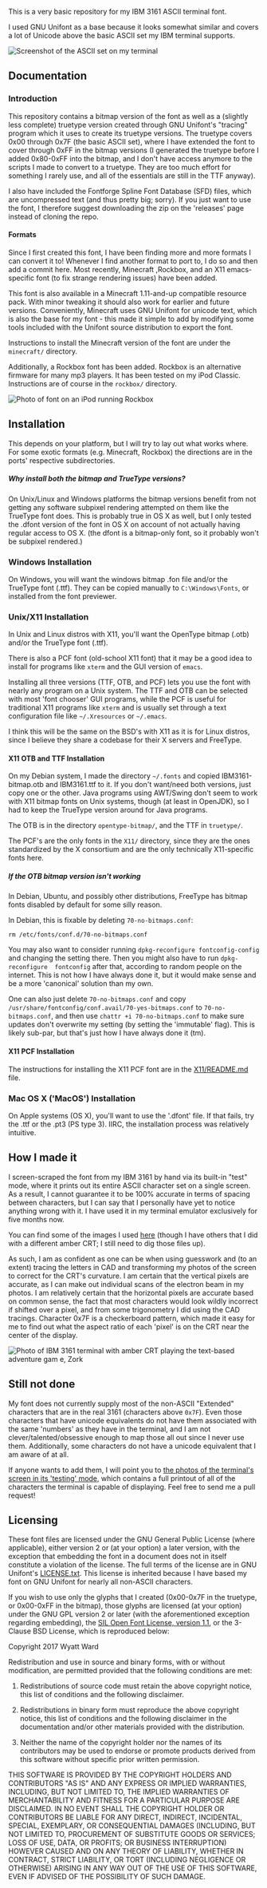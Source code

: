 This is a very basic repository for my IBM 3161 ASCII terminal font.

I used GNU Unifont as a base because it looks somewhat similar and covers a lot
of Unicode above the basic ASCII set my IBM terminal supports.

![Screenshot of the ASCII set on my terminal](http://i.imgur.com/f2eG8H8.png)

## Documentation

### Introduction
This repository contains a bitmap version of the font as well as a (slightly 
less complete) truetype version created through GNU Unifont's "tracing" program 
which it uses to create its truetype versions. The truetype covers 0x00 through 
0x7F (the basic ASCII set), where I have extended the font to cover through 
0xFF in the bitmap versions (I generated the truetype before I added 0x80-0xFF 
into the bitmap, and I don't have access anymore to the scripts I made to
convert to a truetype. They are too much effort for something I rarely use, and
all of the essentials are still in the TTF anyway).

I also have included the Fontforge Spline Font Database (SFD) files, which
are uncompressed text (and thus pretty big; sorry). If you just want to use the
font, I therefore suggest downloading the zip on the 'releases' page instead of
cloning the repo.

#### Formats
Since I first created this font, I have been finding more and more formats I can
convert it to! Whenever I find another format to port to, I do so and then add
a commit here. Most recently, Minecraft ,Rockbox, and an
X11 emacs-specific font (to fix strange rendering issues) have been added.

This font is also available in a Minecraft 1.11-and-up compatible resource pack.
With minor tweaking it should also work for earlier and future versions.
Conveniently, Minecraft uses GNU Unifont for unicode text, which is also the
base for my font - this made it simple to add by modifying some tools included
with the Unifont source distribution to export the font.

Instructions to install the Minecraft version of the font are under the
`minecraft/` directory.

Additionally, a Rockbox font has been added. Rockbox is an alternative firmware
for many mp3 players. It has been tested on my iPod Classic. Instructions
are of course in the `rockbox/` directory.

![Photo of font on an iPod running Rockbox](https://i.imgur.com/UsE8YDw.jpg)

## Installation
This depends on your platform, but I will try to lay out what works where.
For some exotic formats (e.g. Minecraft, Rockbox) the directions are in the
ports' respective subdirectories.

##### Why install both the bitmap and TrueType versions?
On Unix/Linux and Windows platforms the bitmap versions benefit from not
getting any software subpixel rendering attempted on them like the TrueType
font does. This is probably true in OS X as well, but I only tested the .dfont
version of the font in OS X on account of not actually having regular access to
OS X. (the dfont is a bitmap-only font, so it probably won't be subpixel
rendered.)

### Windows Installation
On Windows, you will want the windows bitmap .fon file and/or the TrueType font
(.ttf). They can be copied manually to `C:\Windows\Fonts`, or installed from
the font previewer.

### Unix/X11 Installation
In Unix and Linux distros with X11, you'll want the OpenType bitmap (.otb)
and/or the TrueType font (.ttf).

There is also a PCF font (old-school X11 font) that it may be a good
idea to install for programs like `xterm` and the GUI version of `emacs`.

Installing all three versions (TTF, OTB, and PCF) lets you use the font with
nearly any program on a Unix system. The TTF and OTB can be selected with most
'font chooser' GUI programs, while the PCF is useful for traditional X11
programs like `xterm` and is usually set through a text configuration file
like `~/.Xresources` or `~/.emacs`.

I think this will be the same on the BSD's with X11 as it is for Linux distros,
since I believe they share a codebase for their X servers and FreeType.

#### X11 OTB and TTF Installation
On my Debian system, I made the directory `~/.fonts` and copied
IBM3161-bitmap.otb and IBM3161.ttf to it. If you don't want/need both versions,
just copy one or the other. Java programs using AWT/Swing don't seem to work
with X11 bitmap fonts on Unix systems, though (at least in OpenJDK), so I had
to keep the TrueType version around for Java programs.

The OTB is in the directory `opentype-bitmap/`, and the TTF in `truetype/`.

The PCF's are the only fonts in the `X11/` directory, since they are the ones
standardized by the X consortium and are the only technically X11-specific fonts
here.

##### If the OTB bitmap version isn't working
In Debian, Ubuntu, and possibly other distributions, FreeType has bitmap fonts
disabled by default for some silly reason.

In Debian, this is fixable by deleting 
`70-no-bitmaps.conf`: 
````
rm /etc/fonts/conf.d/70-no-bitmaps.conf
````
You may also want to consider running `dpkg-reconfigure fontconfig-config` and 
changing the setting there. Then you might also have to run `dpkg-reconfigure 
fontconfig` after that, according to random people on the internet. This is
not how I have always done it, but it would make sense and be a more 'canonical'
solution than my own.

One can also just delete `70-no-bitmaps.conf` and copy
`/usr/share/fontconfig/conf.avail/70-yes-bitmaps.conf` to `70-no-bitmaps.conf`,
and then use `chattr +i 70-no-bitmaps.conf` to make sure updates don't
overwrite my setting (by setting the 'immutable' flag).
This is likely sub-par, but that's just how I have always done it (tm).

#### X11 PCF Installation
The instructions for installing the X11 PCF font are in the
[X11/README.md](X11/README.md)
file.

### Mac OS X ('MacOS') Installation
On Apple systems (OS X), you'll want to use the '.dfont' file. If that fails,
try the .ttf or the .pt3 (PS type 3). IIRC, the installation process was
relatively intuitive.


## How I made it
I screen-scraped the font from my IBM 3161 by hand via its built-in "test"
mode, where it prints out its entire ASCII character set on a single screen. As
a result, I cannot guarantee it to be 100% accurate in terms of spacing between
characters, but I can say that I personally have yet to notice anything wrong
with it. I have used it in my terminal emulator exclusively for five months now.

You can find some of the images I used [here](http://imgur.com/a/XHyDb) (though
I have others that I did with a different amber CRT; I still need to dig those
files up).

As such, I am as confident as one can be when using guesswork and (to an extent)
tracing the letters in CAD and transforming my photos of the screen to correct
for the CRT's curvature. I am certain that the vertical pixels are accurate, as
I can make out individual scans of the electron beam in my photos. I am
relatively certain that the horizontal pixels are accurate based on common
sense, the fact that most characters would look wildly incorrect if shifted
over a pixel, and from some trigonometry I did using the CAD tracings. Character
0x7F is a checkerboard pattern, which made it easy for me to find out what the
aspect ratio of each 'pixel' is on the CRT near the center of the display.

![Photo of IBM 3161 terminal with amber CRT playing the text-based adventure gam
e, Zork](http://i.imgur.com/MkboCJs.jpg)

Still not done
--------------
My font does not currently supply most of the non-ASCII "Extended" characters
that are in the real 3161 (characters above `0x7F`). Even those characters that
have unicode equivalents do not have them associated with the same 'numbers'
as they have in the terminal, and I am not clever/talented/obsessive enough to
map those all out since I never use them. Additionally, some characters do not
have a unicode equivalent that I am aware of at all.



If anyone wants to add them, I will point you to [the photos of the terminal's
screen in its 'testing' mode,](http://imgur.com/a/XHyDb) which contains a full
printout of all of the characters the terminal is capable of displaying. Feel
free to send me a pull request!

Licensing
---------

These font files are licensed under the GNU General Public License (where
applicable), either version 2 or (at your option) a later version, with the
exception that embedding the font in a document does not in itself constitute a
violation of the license. The full terms of the license are in GNU Unifont's
[LICENSE.txt](http://unifoundry.com/LICENSE.txt). This license is inherited
because I have based my font on GNU Unifont for nearly all non-ASCII characters.

If you wish to use only the glyphs that I created (0x00-0x7F in the truetype, or
0x00-0xFF in the bitmap), those glyphs are licensed (at your option) under the
GNU GPL version 2 or later (with the aforementioned exception regarding
embedding), the 
[SIL Open Font License, version 1.1](http://scripts.sil.org/cms/scripts/page.php?site_id=nrsi&id=OFL#5667e9e4), 
or the 3-Clause BSD License, which is reproduced
below:


Copyright 2017 Wyatt Ward

Redistribution and use in source and binary forms, with or without
modification, are permitted provided that the following conditions are met:

1. Redistributions of source code must retain the above copyright notice, this
list of conditions and the following disclaimer.

2. Redistributions in binary form must reproduce the above copyright notice,
this list of conditions and the following disclaimer in the documentation
and/or other materials provided with the distribution.

3. Neither the name of the copyright holder nor the names of its contributors
may be used to endorse or promote products derived from this software without
specific prior written permission.

THIS SOFTWARE IS PROVIDED BY THE COPYRIGHT HOLDERS AND CONTRIBUTORS "AS IS"
AND ANY EXPRESS OR IMPLIED WARRANTIES, INCLUDING, BUT NOT LIMITED TO, THE
IMPLIED WARRANTIES OF MERCHANTABILITY AND FITNESS FOR A PARTICULAR PURPOSE ARE
DISCLAIMED. IN NO EVENT SHALL THE COPYRIGHT HOLDER OR CONTRIBUTORS BE LIABLE
FOR ANY DIRECT, INDIRECT, INCIDENTAL, SPECIAL, EXEMPLARY, OR CONSEQUENTIAL
DAMAGES (INCLUDING, BUT NOT LIMITED TO, PROCUREMENT OF SUBSTITUTE GOODS OR
SERVICES; LOSS OF USE, DATA, OR PROFITS; OR BUSINESS INTERRUPTION) HOWEVER
CAUSED AND ON ANY THEORY OF LIABILITY, WHETHER IN CONTRACT, STRICT LIABILITY,
OR TORT (INCLUDING NEGLIGENCE OR OTHERWISE) ARISING IN ANY WAY OUT OF THE USE
OF THIS SOFTWARE, EVEN IF ADVISED OF THE POSSIBILITY OF SUCH DAMAGE.
